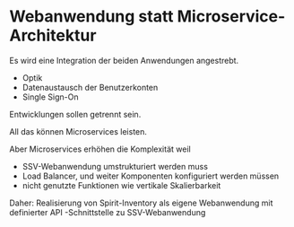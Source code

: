 Webanwendung statt Microservice-Architektur
===========================================

Es wird eine Integration der beiden Anwendungen angestrebt.
- Optik
- Datenaustausch der Benutzerkonten 
- Single Sign-On

Entwicklungen sollen getrennt sein.

All das können Microservices leisten.

Aber Microservices erhöhen die Komplexität weil
- SSV-Webanwendung umstrukturiert werden muss
- Load Balancer, und weiter Komponenten konfiguriert werden müssen
- nicht genutzte Funktionen wie vertikale Skalierbarkeit


Daher:
Realisierung von Spirit-Inventory als eigene Webanwendung mit definierter API -Schnittstelle zu SSV-Webanwendung